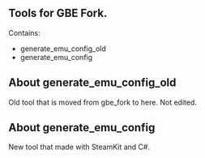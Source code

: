 ## Tools for GBE Fork.

Contains:
- generate_emu_config_old
- generate_emu_config

## About generate_emu_config_old
Old tool that is moved from gbe_fork to here. Not edited.

## About generate_emu_config
New tool that made with SteamKit and C#.
